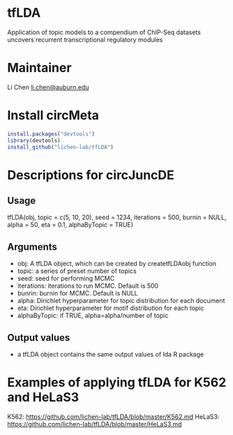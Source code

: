 # tfLDA
Application of topic models to a compendium of ChIP-Seq datasets uncovers recurrent transcriptional regulatory modules


# Maintainer
Li Chen <li.chen@auburn.edu>


# Install circMeta
```r
install.packages("devtools")
library(devtools)
install_github("lichen-lab/tfLDA")
```


# Descriptions for circJuncDE

## Usage
tfLDA(obj, topic = c(5, 10, 20), seed = 1234, iterations = 500, 
    burnin = NULL, alpha = 50, eta = 0.1, alphaByTopic = TRUE)

## Arguments
*  obj: A tfLDA object, which can be created by createtfLDAobj function
*  topic: a series of preset number of topics
*  seed: seed for performing MCMC
*  iterations: iterations to run MCMC. Default is 500
*  bunrin: burnin for MCMC. Default is NULL
*  alpha: Dirichlet hyperparameter for topic distribution for each document
*  eta: Dirichlet hyperparameter for motif distribution for each topic
*  alphaByTopic: if TRUE, alpha=alpha/number of topic

                 
                
## Output values
* a tfLDA object contains the same output values of lda R package

# Examples of applying tfLDA for K562 and HeLaS3 

K562:    https://github.com/lichen-lab/tfLDA/blob/master/K562.md
HeLaS3:  https://github.com/lichen-lab/tfLDA/blob/master/HeLaS3.md



